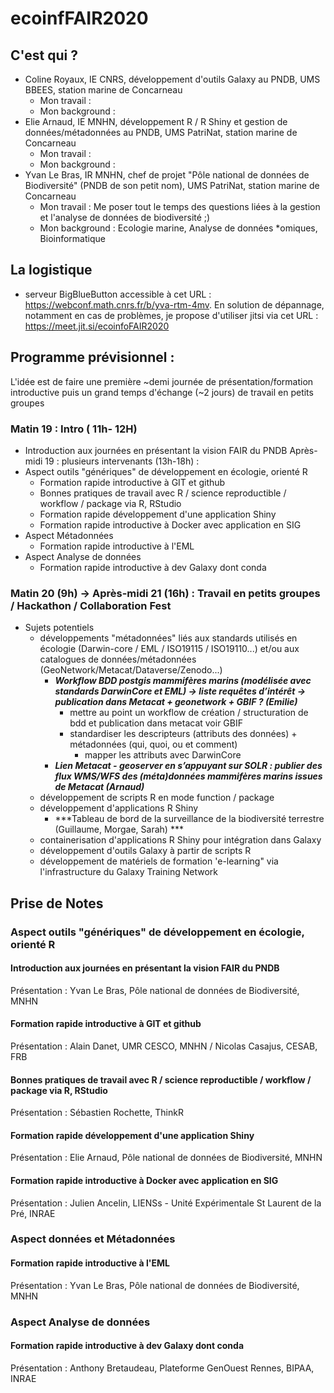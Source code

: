 # ecoinfFAIR2020
## C'est qui ?
- Coline Royaux, IE CNRS, développement d'outils Galaxy au PNDB, UMS BBEES, station marine de Concarneau
    - Mon travail : 
    - Mon background : 
- Elie Arnaud, IE MNHN, développement R / R Shiny et gestion de données/métadonnées au PNDB, UMS PatriNat, station marine de Concarneau
    - Mon travail : 
    - Mon background : 
- Yvan Le Bras, IR MNHN, chef de projet "Pôle national de données de Biodiversité" (PNDB de son petit nom), UMS PatriNat, station marine de Concarneau
    - Mon travail : Me poser tout le temps des questions liées à la gestion et l'analyse de données de biodiversité ;)
    - Mon background : Ecologie marine, Analyse de données *omiques, Bioinformatique

## La logistique
- serveur BigBlueButton accessible à cet URL : https://webconf.math.cnrs.fr/b/yva-rtm-4mv. En solution de dépannage, notamment en cas de problèmes, je propose d'utiliser jitsi via cet URL : https://meet.jit.si/ecoinfoFAIR2020

## Programme prévisionnel :
L'idée est de faire une première ~demi journée de présentation/formation introductive puis un grand temps d'échange (~2 jours) de travail en petits groupes
### Matin 19 : Intro ( 11h- 12H)
- Introduction aux journées en présentant la vision FAIR du PNDB
Après-midi 19 : plusieurs intervenants (13h-18h) :
- Aspect outils "génériques" de développement en écologie, orienté R
   - Formation rapide introductive à GIT et github
   - Bonnes pratiques de travail avec R / science reproductible / workflow / package via R, RStudio
   - Formation rapide développement d'une application Shiny
   - Formation rapide introductive à Docker avec application en SIG
- Aspect Métadonnées
   - Formation rapide introductive à l'EML
- Aspect Analyse de données
   - Formation rapide introductive à dev Galaxy dont conda

### Matin 20 (9h) -> Après-midi 21 (16h) : Travail en petits groupes / Hackathon / Collaboration Fest
- Sujets potentiels
   - développements "métadonnées" liés aux standards utilisés en écologie (Darwin-core / EML / ISO19115 / ISO19110...) et/ou aux catalogues de données/métadonnées (GeoNetwork/Metacat/Dataverse/Zenodo...)
       - ***Workflow BDD postgis mammifères marins (modélisée avec standards DarwinCore et EML) -> liste requêtes d’intérêt -> publication dans Metacat + geonetwork + GBIF ? (Emilie)***
           - mettre au point un workflow de création / structuration de bdd et publication dans metacat voir GBIF
           - standardiser les descripteurs (attributs des données) + métadonnées (qui, quoi, ou et comment)
                - mapper les attributs avec DarwinCore 
        - ***Lien Metacat - geoserver en s’appuyant sur SOLR : publier des flux WMS/WFS des (méta)données mammifères marins issues de Metacat (Arnaud)***
   - développement de scripts R en mode function / package
   - développement d'applications R Shiny
       - ***Tableau de bord de la surveillance de la biodiversité terrestre (Guillaume, Morgae, Sarah) ***
   - containerisation d'applications R Shiny pour intégration dans Galaxy
   - développement d'outils Galaxy à partir de scripts R
   - développement de matériels de formation 'e-learning" via l'infrastructure du Galaxy Training Network

## Prise de Notes
### Aspect outils "génériques" de développement en écologie, orienté R
#### Introduction aux journées en présentant la vision FAIR du PNDB
Présentation : Yvan Le Bras, Pôle national de données de Biodiversité, MNHN



#### Formation rapide introductive à GIT et github
Présentation : Alain Danet, UMR CESCO, MNHN / Nicolas Casajus, CESAB, FRB



#### Bonnes pratiques de travail avec R / science reproductible / workflow / package via R, RStudio
Présentation : Sébastien Rochette, ThinkR



#### Formation rapide développement d'une application Shiny
Présentation : Elie Arnaud, Pôle national de données de Biodiversité, MNHN



#### Formation rapide introductive à Docker avec application en SIG
Présentation : Julien Ancelin, LIENSs - Unité Expérimentale St Laurent de la Pré, INRAE




### Aspect données et Métadonnées


#### Formation rapide introductive à l'EML
Présentation : Yvan Le Bras, Pôle national de données de Biodiversité, MNHN




### Aspect Analyse de données

#### Formation rapide introductive à dev Galaxy dont conda
Présentation : Anthony Bretaudeau, Plateforme GenOuest Rennes, BIPAA, INRAE





